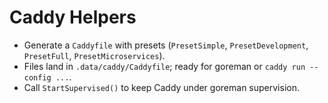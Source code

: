 # Caddy Helpers

- Generate a `Caddyfile` with presets (`PresetSimple`, `PresetDevelopment`, `PresetFull`, `PresetMicroservices`).
- Files land in `.data/caddy/Caddyfile`; ready for goreman or `caddy run --config ...`.
- Call `StartSupervised()` to keep Caddy under goreman supervision.
